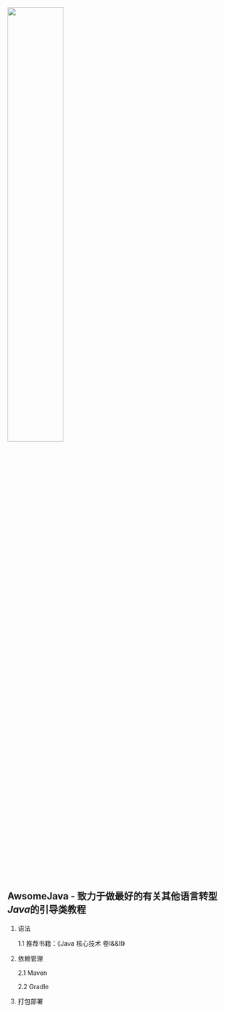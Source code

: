 

<img src="https://github.com/hanqiulun/AwsomeJava/blob/master/statics/java.png" width="50%">

## AwsomeJava - 致力于做最好的有关其他语言转型*Java*的引导类教程

1. 语法

    1.1 推荐书籍：《Java 核心技术 卷I&&II》

2. 依赖管理
    
    2.1 Maven

    2.2 Gradle 

3. 打包部署

